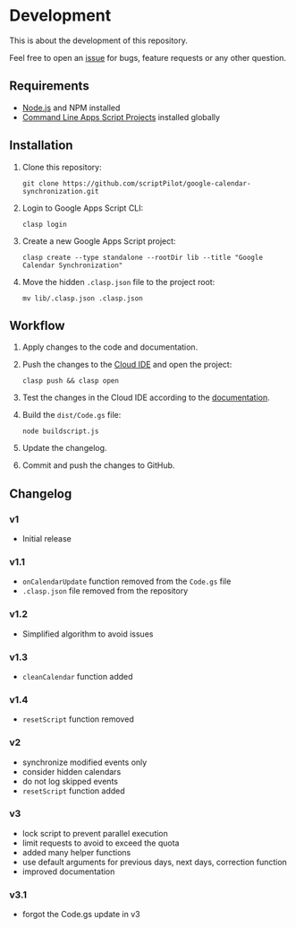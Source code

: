 # Development

This is about the development of this repository.

Feel free to open an [issue](https://github.com/scriptPilot/google-calendar-synchronization/issues) for bugs, feature requests or any other question.

## Requirements

* [Node.js](https://nodejs.org/) and NPM installed
* [Command Line Apps Script Projects](https://github.com/google/clasp) installed globally

## Installation

1. Clone this repository:

   ```
   git clone https://github.com/scriptPilot/google-calendar-synchronization.git
   ```

2. Login to Google Apps Script CLI:

    ```
    clasp login
    ```
3. Create a new Google Apps Script project:

    ```
    clasp create --type standalone --rootDir lib --title "Google Calendar Synchronization"
    ```

4. Move the hidden `.clasp.json` file to the project root:

    ```
    mv lib/.clasp.json .clasp.json
    ```

## Workflow

1. Apply changes to the code and documentation.
2. Push the changes to the [Cloud IDE](https://script.google.com/) and open the project:

    ```
    clasp push && clasp open
    ````
3. Test the changes in the Cloud IDE according to the [documentation](#documentation).
4. Build the `dist/Code.gs` file:

    ```
    node buildscript.js
    ```

5. Update the changelog.
6. Commit and push the changes to GitHub.

## Changelog

### v1

- Initial release

### v1.1

- `onCalendarUpdate` function removed from the `Code.gs` file
- `.clasp.json` file removed from the repository

### v1.2

- Simplified algorithm to avoid issues

### v1.3

- `cleanCalendar` function added

### v1.4

- `resetScript` function removed

### v2

- synchronize modified events only
- consider hidden calendars
- do not log skipped events
- `resetScript` function added

### v3

- lock script to prevent parallel execution
- limit requests to avoid to exceed the quota
- added many helper functions
- use default arguments for previous days, next days, correction function
- improved documentation

### v3.1

- forgot the Code.gs update in v3